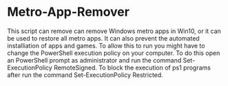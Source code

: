 # Metro-App-Remover
This script can remove can remove Windows metro apps in Win10, or it can be used to restore all metro apps. It can also prevent the automated installiation of apps and games.
To allow this to run you might have to change the PowerShell execution policy on your computer. To do this open an PowerShell prompt as administrator and run the command Set-ExecutionPolicy RemoteSigned. To block the execution of ps1 programs after run the command Set-ExecutionPolicy Restricted.

